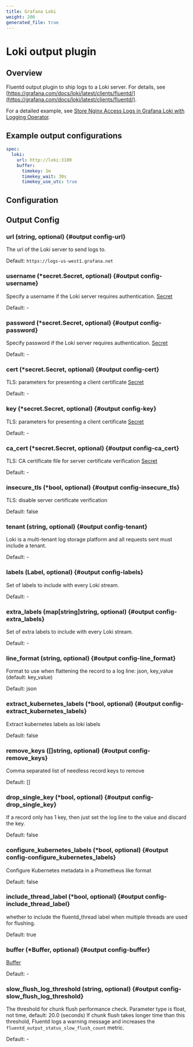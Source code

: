 ```yaml
---
title: Grafana Loki
weight: 200
generated_file: true
---
```


# Loki output plugin 
## Overview

Fluentd output plugin to ship logs to a Loki server. For details, see [https://grafana.com/docs/loki/latest/clients/fluentd/](https://grafana.com/docs/loki/latest/clients/fluentd/).

For a detailed example, see [Store Nginx Access Logs in Grafana Loki with Logging Operator](../../../../quickstarts/loki-nginx/).

## Example output configurations

```yaml
spec:
  loki:
    url: http://loki:3100
    buffer:
      timekey: 1m
      timekey_wait: 30s
      timekey_use_utc: true
```


## Configuration
## Output Config

### url (string, optional) {#output config-url}

The url of the Loki server to send logs to.

Default: `https://logs-us-west1.grafana.net`

### username (*secret.Secret, optional) {#output config-username}

Specify a username if the Loki server requires authentication. [Secret](../secret/) 

Default: -

### password (*secret.Secret, optional) {#output config-password}

Specify password if the Loki server requires authentication. [Secret](../secret/) 

Default: -

### cert (*secret.Secret, optional) {#output config-cert}

TLS: parameters for presenting a client certificate [Secret](../secret/) 

Default: -

### key (*secret.Secret, optional) {#output config-key}

TLS: parameters for presenting a client certificate [Secret](../secret/) 

Default: -

### ca_cert (*secret.Secret, optional) {#output config-ca_cert}

TLS: CA certificate file for server certificate verification [Secret](../secret/) 

Default: -

### insecure_tls (*bool, optional) {#output config-insecure_tls}

TLS: disable server certificate verification

Default: false

### tenant (string, optional) {#output config-tenant}

Loki is a multi-tenant log storage platform and all requests sent must include a tenant. 

Default: -

### labels (Label, optional) {#output config-labels}

Set of labels to include with every Loki stream. 

Default: -

### extra_labels (map[string]string, optional) {#output config-extra_labels}

Set of extra labels to include with every Loki stream. 

Default: -

### line_format (string, optional) {#output config-line_format}

Format to use when flattening the record to a log line: json, key_value (default: key_value) 

Default: json

### extract_kubernetes_labels (*bool, optional) {#output config-extract_kubernetes_labels}

Extract kubernetes labels as loki labels

Default: false

### remove_keys ([]string, optional) {#output config-remove_keys}

Comma separated list of needless record keys to remove

Default: []

### drop_single_key (*bool, optional) {#output config-drop_single_key}

If a record only has 1 key, then just set the log line to the value and discard the key.

Default: false

### configure_kubernetes_labels (*bool, optional) {#output config-configure_kubernetes_labels}

Configure Kubernetes metadata in a Prometheus like format

Default: false

### include_thread_label (*bool, optional) {#output config-include_thread_label}

whether to include the fluentd_thread label when multiple threads are used for flushing.

Default: true

### buffer (*Buffer, optional) {#output config-buffer}

[Buffer](../buffer/) 

Default: -

### slow_flush_log_threshold (string, optional) {#output config-slow_flush_log_threshold}

The threshold for chunk flush performance check. Parameter type is float, not time, default: 20.0 (seconds) If chunk flush takes longer time than this threshold, Fluentd logs a warning message and increases the `fluentd_output_status_slow_flush_count` metric. 

Default: -


